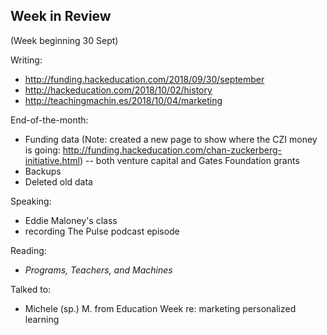 ## Week in Review
(Week beginning 30 Sept)

Writing: 
* http://funding.hackeducation.com/2018/09/30/september
* http://hackeducation.com/2018/10/02/history
* http://teachingmachin.es/2018/10/04/marketing

End-of-the-month:
* Funding data (Note: created a new page to show where the CZI money is going: http://funding.hackeducation.com/chan-zuckerberg-initiative.html) -- both venture capital and Gates Foundation grants
* Backups
* Deleted old data

Speaking:
* Eddie Maloney's class
* recording The Pulse podcast episode

Reading:
* _Programs, Teachers, and Machines_

Talked to:
* Michele (sp.) M. from Education Week re: marketing personalized learning
